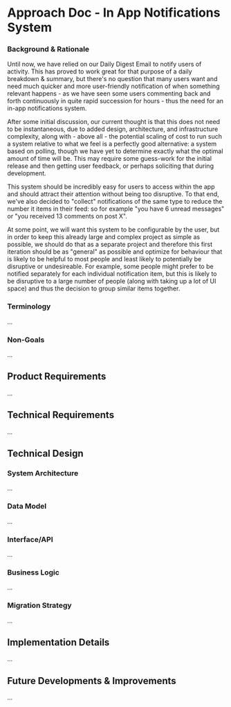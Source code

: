 # Approach Doc - In App Notifications System

### Background & Rationale

Until now, we have relied on our Daily Digest Email to notify users of activity. This has proved to work great for that purpose of a daily breakdown & summary, but there's no question that many users want and need much quicker and more user-friendly notification of when something relevant happens - as we have seen some users commenting back and forth continuously in quite rapid succession for hours - thus the need for an in-app notifications system.

After some initial discussion, our current thought is that this does not need to be instantaneous, due to added design, architecture, and infrastructure complexity, along with - above all - the potential scaling of cost to run such a system relative to what we feel is a perfectly good alternative: a system based on polling, though we have yet to determine exactly what the optimal amount of time will be. This may require some guess-work for the initial release and then getting user feedback, or perhaps soliciting that during development.

This system should be incredibly easy for users to access within the app and should attract their attention without being too disruptive. To that end, we've also decided to "collect" notifications of the same type to reduce the number it items in their feed: so for example "you have 6 unread messages" or "you received 13 comments on post X".

At some point, we will want this system to be configurable by the user, but in order to keep this already large and complex project as simple as possible, we should do that as a separate project and therefore this first iteration should be as "general" as possible and optimize for behaviour that is likely to be helpful to most people and least likely to potentially be disruptive or undesireable. For example, some people might prefer to be notified separately for each individual notification item, but this is likely to be disruptive to a large number of people (along with taking up a lot of UI space) and thus the decision to group similar items together.

### Terminology

...

### Non-Goals

...


## Product Requirements

...

## Technical Requirements

...

## Technical Design

### System Architecture

...

### Data Model

...

### Interface/API

...

### Business Logic

...

### Migration Strategy

...

## Implementation Details

...

## Future Developments & Improvements

...
